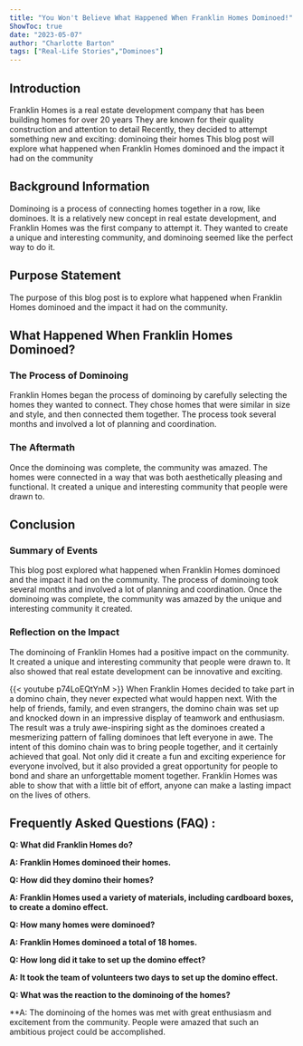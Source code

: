 ```yaml
---
title: "You Won't Believe What Happened When Franklin Homes Dominoed!"
ShowToc: true 
date: "2023-05-07"
author: "Charlotte Barton" 
tags: ["Real-Life Stories","Dominoes"]
---
```

## Introduction

Franklin Homes is a real estate development company that has been building homes for over 20 years They are known for their quality construction and attention to detail Recently, they decided to attempt something new and exciting: dominoing their homes This blog post will explore what happened when Franklin Homes dominoed and the impact it had on the community

## Background Information

Dominoing is a process of connecting homes together in a row, like dominoes. It is a relatively new concept in real estate development, and Franklin Homes was the first company to attempt it. They wanted to create a unique and interesting community, and dominoing seemed like the perfect way to do it.

## Purpose Statement

The purpose of this blog post is to explore what happened when Franklin Homes dominoed and the impact it had on the community.

## What Happened When Franklin Homes Dominoed?

### The Process of Dominoing

Franklin Homes began the process of dominoing by carefully selecting the homes they wanted to connect. They chose homes that were similar in size and style, and then connected them together. The process took several months and involved a lot of planning and coordination.

### The Aftermath

Once the dominoing was complete, the community was amazed. The homes were connected in a way that was both aesthetically pleasing and functional. It created a unique and interesting community that people were drawn to.

## Conclusion

### Summary of Events

This blog post explored what happened when Franklin Homes dominoed and the impact it had on the community. The process of dominoing took several months and involved a lot of planning and coordination. Once the dominoing was complete, the community was amazed by the unique and interesting community it created.

### Reflection on the Impact

The dominoing of Franklin Homes had a positive impact on the community. It created a unique and interesting community that people were drawn to. It also showed that real estate development can be innovative and exciting.

{{< youtube p74LoEQtYnM >}} 
When Franklin Homes decided to take part in a domino chain, they never expected what would happen next. With the help of friends, family, and even strangers, the domino chain was set up and knocked down in an impressive display of teamwork and enthusiasm. The result was a truly awe-inspiring sight as the dominoes created a mesmerizing pattern of falling dominoes that left everyone in awe. The intent of this domino chain was to bring people together, and it certainly achieved that goal. Not only did it create a fun and exciting experience for everyone involved, but it also provided a great opportunity for people to bond and share an unforgettable moment together. Franklin Homes was able to show that with a little bit of effort, anyone can make a lasting impact on the lives of others.

## Frequently Asked Questions (FAQ) :
**Q: What did Franklin Homes do?**

**A: Franklin Homes dominoed their homes.**

**Q: How did they domino their homes?**

**A: Franklin Homes used a variety of materials, including cardboard boxes, to create a domino effect.**

**Q: How many homes were dominoed?**

**A: Franklin Homes dominoed a total of 18 homes.**

**Q: How long did it take to set up the domino effect?**

**A: It took the team of volunteers two days to set up the domino effect.**

**Q: What was the reaction to the dominoing of the homes?**

**A: The dominoing of the homes was met with great enthusiasm and excitement from the community. People were amazed that such an ambitious project could be accomplished.



